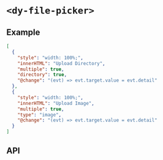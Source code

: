# `<dy-file-picker>`

## Example

<gbp-example name="dy-file-picker" src="https://esm.sh/duoyun-ui/elements/file-picker">

```json
[
  {
    "style": "width: 100%;",
    "innerHTML": "Upload Directory",
    "multiple": true,
    "directory": true,
    "@change": "(evt) => evt.target.value = evt.detail"
  },
  {
    "style": "width: 100%;",
    "innerHTML": "Upload Image",
    "multiple": true,
    "type": "image",
    "@change": "(evt) => evt.target.value = evt.detail"
  }
]
```

</gbp-example>

## API

<gbp-api src="/src/elements/file-picker.ts"></gbp-api>

